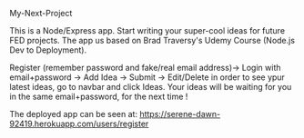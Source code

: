 My-Next-Project

This is a Node/Express app. Start writing your super-cool ideas for future FED projects. The app us based on Brad Traversy's Udemy Course 
(Node.js Dev to Deployment). 

Register (remember password and fake/real email address)-> Login with email+password -> Add Idea -> Submit -> Edit/Delete
in order to see ypur latest ideas, go to navbar and click Ideas. Your ideas will be waiting for you in the same email+password, for the next time !

The deployed app can be seen at: https://serene-dawn-92419.herokuapp.com/users/register
 
